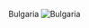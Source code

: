 Bulgaria
![Bulgaria](https://user-images.githubusercontent.com/109108536/184027383-2c972373-694e-4b63-bc07-54fc9bba4085.png)
